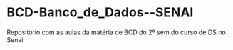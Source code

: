# BCD-Banco_de_Dados--SENAI
Repositório com as aulas da matéria de BCD do 2º sem do curso de DS no Senai
